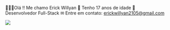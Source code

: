👩🏾‍💻Olá !! Me chamo Erick Willyan 
🔹 Tenho 17 anos de idade 
🎯 Desenvolvedor Full-Stack 
✉ Entre em contato: erickwillyan2105@gmail.com



<img src="https://cdn.jsdelivr.net/gh/devicons/devicon/icons/javascript/javascript-original.svg" />
          
